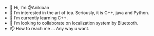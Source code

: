 - 👋 Hi, I’m @Anikioan
- 👀 I’m interested in the art of tea. Seriously, it is C++, java and Python.
- 🌱 I’m currently learning C++.
- 💞️ I’m looking to collaborate on localization system by Bluetooth. 
- 📫 How to reach me ...
Any way u want.
<!---
Anikioan/Anikioan is a ✨ special ✨ repository because its `README.md` (this file) appears on your GitHub profile.
You can click the Preview link to take a look at your changes.
--->
